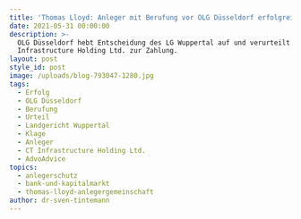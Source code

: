 ```yaml
---
title: 'Thomas Lloyd: Anleger mit Berufung vor OLG Düsseldorf erfolgreich'
date: 2021-05-31 00:00:00
description: >-
  OLG Düsseldorf hebt Entscheidung des LG Wuppertal auf und verurteilt CT
  Infrastructure Holding Ltd. zur Zahlung.
layout: post
style_id: post
image: /uploads/blog-793047-1280.jpg
tags:
  - Erfolg
  - OLG Düsseldorf
  - Berufung
  - Urteil
  - Landgericht Wuppertal
  - Klage
  - Anleger
  - CT Infrastructure Holding Ltd.
  - AdvoAdvice
topics:
  - anlegerschutz
  - bank-und-kapitalmarkt
  - thomas-lloyd-anlegergemeinschaft
author: dr-sven-tintemann
---
```

